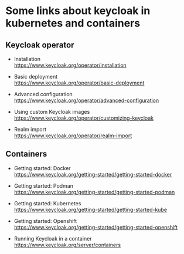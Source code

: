 # Some links about keycloak in kubernetes and containers

## Keycloak operator

- Installation  
<https://www.keycloak.org/operator/installation>

- Basic deployment  
<https://www.keycloak.org/operator/basic-deployment>

- Advanced configuration  
<https://www.keycloak.org/operator/advanced-configuration>

- Using custom Keycloak images
<https://www.keycloak.org/operator/customizing-keycloak>

- Realm import  
<https://www.keycloak.org/operator/realm-import>

## Containers

- Getting started: Docker  
<https://www.keycloak.org/getting-started/getting-started-docker>

- Getting started: Podman  
<https://www.keycloak.org/getting-started/getting-started-podman>

- Getting started: Kubernetes  
<https://www.keycloak.org/getting-started/getting-started-kube>

- Getting started: Openshift  
<https://www.keycloak.org/getting-started/getting-started-openshift>

- Running Keycloak in a container  
<https://www.keycloak.org/server/containers>
